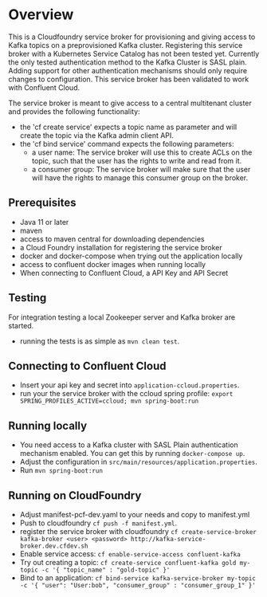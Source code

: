 # Overview

This is a Cloudfoundry service broker for provisioning and giving access to Kafka topics on a preprovisioned Kafka cluster. 
Registering this service broker with a Kubernetes Service Catalog has not been tested yet. 
Currently the only tested authentication method to the Kafka Cluster is SASL plain. 
Adding support for other authentication mechanisms should only require changes to configuration. 
This service broker has been validated to work with Confluent Cloud. 

The service broker is meant to give access to a central multitenant cluster and provides the following functionality:

* the 'cf create service' expects a topic name as parameter and will create the topic via the Kafka admin client API.
* the 'cf bind service' command expects the following parameters: 
  * a user name: The service broker will use this to create ACLs on the topic, such that the user has the rights to write and read from it.
  * a consumer group: The service broker will make sure that the user will have the rights to manage this consumer group on the broker.  

## Prerequisites

* Java 11 or later
* maven 
* access to maven central for downloading dependencies
* a Cloud Foundry installation for registering the service broker
* docker and docker-compose when trying out the application locally 
* access to confluent docker images when running locally
* When connecting to Confluent Cloud, a API Key and API Secret

## Testing

For integration testing a local Zookeeper server and Kafka broker are started. 

* running the tests is as simple as `mvn clean test`.

## Connecting to Confluent Cloud

* Insert your api key and secret into `application-ccloud.properties`.
* run your the service broker with the ccloud spring profile: `export SPRING_PROFILES_ACTIVE=ccloud; mvn spring-boot:run`

## Running locally

* You need access to a Kafka cluster with SASL Plain authentication mechanism enabled. You can get this by running `docker-compose up`. 
* Adjust the configuration in `src/main/resources/application.properties`. 
* Run `mvn spring-boot:run`

## Running on CloudFoundry

* Adjust manifest-pcf-dev.yaml to your needs and copy to manifest.yml
* Push to cloudfoundry `cf push -f manifest.yml`.
* register the service broker with cloudfoundry `cf create-service-broker kafka-broker <user> <password> http://kafka-service-broker.dev.cfdev.sh`
* Enable service access: `cf enable-service-access confluent-kafka`
* Try out creating a topic: `cf create-service confluent-kafka gold my-topic -c '{ "topic_name" : "gold-topic" }'`
* Bind to an application: `cf bind-service kafka-service-broker my-topic -c '{ "user": "User:bob", "consumer_group" : "consumer_group_1" }'`

